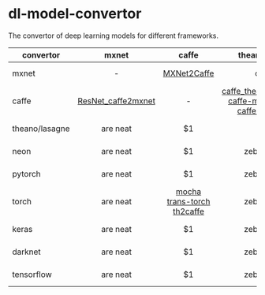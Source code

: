 # dl-model-convertor
The convertor of deep learning models for different frameworks.

| convertor | mxnet | caffe | theano/lasagne | neon | pytorch | torch | keras | darknet | tensorflow |
| --------- |:-----:| :-----:|:-----:|:----:|:-----:|:-----:|:-----:|:-----:|:-----:|
| mxnet     |   -   | [MXNet2Caffe](https://github.com/cypw/MXNet2Caffe) |col 3 is      | right-aligned | $1600 |col 3 is      | right-aligned | $1600 | $1600 |
| caffe     |[ResNet_caffe2mxnet](https://github.com/nicklhy/ResNet_caffe2mxnet)|  -  |[caffe_theano_conversion](https://github.com/an-kumar/caffe-theano-conversion) [caffe-model-convert](https://github.com/kencoken/caffe-model-convert) [caffe-to-theano](https://github.com/piergiaj/caffe-to-theano) |[caffe2neon](https://github.com/NervanaSystems/caffe2neon)|   $12 |[googlenet-caffe2torch](https://github.com/kmatzen/googlenet-caffe2torch) [mocha](https://github.com/kuangliu/mocha)| centered      |   $12 | $1600 |
| theano/lasagne| are neat      |    $1 |   -   | are neat      |    $1 |zebra stripes | are neat      |    $1 | $1600 |
| neon      | are neat      |    $1 |zebra stripes |   -   |    $1 |zebra stripes | are neat      |    $1 | $1600 |
| pytorch   | are neat      |    $1 |zebra stripes | are neat      |   -   |zebra stripes | are neat      |    $1 | $1600 |
| torch     | are neat      |[mocha](https://github.com/kuangliu/mocha) [trans-torch](https://github.com/Teaonly/trans-torch) [th2caffe](https://github.com/e-lab/th2caffe)|zebra stripes | are neat      |[convert_torch_to_pytorch](https://github.com/clcarwin/convert_torch_to_pytorch)|   -   | are neat      |    $1 | $1600 |
| keras     | are neat      |    $1 |zebra stripes | are neat      |    $1 |zebra stripes |   -   |    $1 | $1600 |
| darknet   | are neat      |    $1 |zebra stripes | are neat      |    $1 |zebra stripes | are neat      |   -   | $1600 |
| tensorflow| are neat      |    $1 |zebra stripes | are neat      |    $1 |zebra stripes | are neat      |   4343   |   -   |
